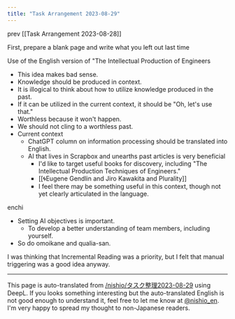```yaml
---
title: "Task Arrangement 2023-08-29"
---
```


prev  [[Task Arrangement 2023-08-28]]

First, prepare a blank page and write what you left out last time

Use of the English version of "The Intellectual Production of Engineers
- This idea makes bad sense.
- Knowledge should be produced in context.
- It is illogical to think about how to utilize knowledge produced in the past.
- If it can be utilized in the current context, it should be "Oh, let's use that."
- Worthless because it won't happen.
- We should not cling to a worthless past.
- Current context
    - ChatGPT column on information processing should be translated into English.
    - AI that lives in Scrapbox and unearths past articles is very beneficial
        - I'd like to target useful books for discovery, including "The Intellectual Production Techniques of Engineers."
        - [[🌀Eugene Gendlin and Jiro Kawakita and Plurality]]
        - I feel there may be something useful in this context, though not yet clearly articulated in the language.

enchi
- Setting AI objectives is important.
    - To develop a better understanding of team members, including yourself.
- So do omoikane and qualia-san.

I was thinking that Incremental Reading was a priority, but I felt that manual triggering was a good idea anyway.

---
This page is auto-translated from [/nishio/タスク整理2023-08-29](https://scrapbox.io/nishio/タスク整理2023-08-29) using DeepL. If you looks something interesting but the auto-translated English is not good enough to understand it, feel free to let me know at [@nishio_en](https://twitter.com/nishio_en). I'm very happy to spread my thought to non-Japanese readers.